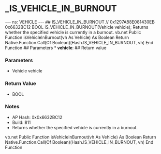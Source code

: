# _IS_VEHICLE_IN_BURNOUT

--- ns: VEHICLE --- ## IS_VEHICLE_IN_BURNOUT  // 0x1297A88E081430EB 0x6632BC12 BOOL IS_VEHICLE_IN_BURNOUT(Vehicle vehicle);  Returns whether the specified vehicle is currently in a burnout. vb.net Public Function isVehicleInBurnout(vh As Vehicle) As Boolean Return Native.Function.Call(Of Boolean)(Hash.IS_VEHICLE_IN_BURNOUT, vh) End Function  ## Parameters * **vehicle**:  ## Return value

### Parameters
* Vehicle vehicle

### Return Value
* BOOL

### Notes
* AP Hash: 0x0x6632BC12
* Build: 811
* Returns whether the specified vehicle is currently in a burnout.


vb.net
Public Function isVehicleInBurnout(vh As Vehicle) As Boolean
        Return Native.Function.Call(Of Boolean)(Hash.IS_VEHICLE_IN_BURNOUT, vh)
    End Function

